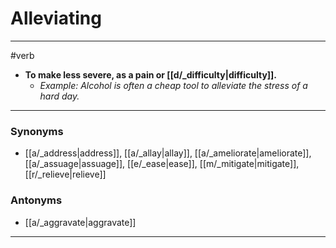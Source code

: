 # Alleviating
---
#verb
- **To make less severe, as a pain or [[d/_difficulty|difficulty]].**
	- _Example: Alcohol is often a cheap tool to alleviate the stress of a hard day._
---
### Synonyms
- [[a/_address|address]], [[a/_allay|allay]], [[a/_ameliorate|ameliorate]], [[a/_assuage|assuage]], [[e/_ease|ease]], [[m/_mitigate|mitigate]], [[r/_relieve|relieve]]
### Antonyms
- [[a/_aggravate|aggravate]]
---
